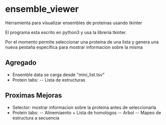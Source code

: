 # ensemble_viewer
Herramienta para visualizar ensembles de proteinas usando tkinter

El programa esta escrito en python3 y usa la libreria tkinter.

Por el momento permite seleccionar una proteina de una lista y genera una nueva pestaña especifica para mostrar informacion sobre la misma

## Agregado
- Ensemble data se carga desde "mini_list.tsv"
- Protein tabs:
-- Lista de estructuras

## Proximas Mejoras
- Selector: mostrar informacion sobre la proteina antes de seleccionarla
- Protein tabs:
-- Alinemiaento + Lista de homologos
-- Arbol
-- Mapeo de estructura a secuencia
